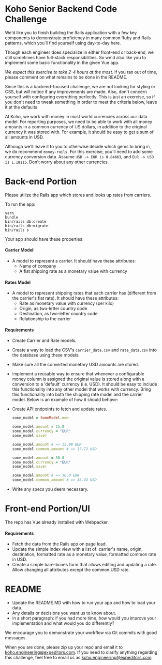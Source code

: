 # Koho Senior Backend Code Challenge

We'd like you to finish building the Rails application with a few key components to demonstrate proficiency in many common Ruby and Rails patterns, which you'll find yourself using day-to-day here.

Though each engineer does specialize in either front-end or back-end, we still sometimes have full-stack responsibilities. So we'd also like you to implement some basic functionality in the given Vue app.

*We expect this exercise to take 2-4 hours at the most.* If you ran out of time, please comment on what remains to be done in the README.

Since this is a backend-focused challenge, we are not looking for styling or CSS, but will notice if any improvements are made. Also, don't concern yourself with configuring everything perfectly. This is just an exercise, so if you don't need to tweak something in order to meet the criteria below, leave it at the defaults.

At Koho, we work with money in most world currencies across our data model. For reporting purposes, we need to be able to work with all money amounts in a common currency of US dollars, in addition to the original currency it was stored with. For example, it should be easy to get a sum of all amounts in USD.

Although we'll leave it to you to otherwise decide which gems to bring in, we do recommend `money-rails`. For this exercise, you'll need to add some currency conversion data. Assume `USD -> EUR is 0.84663`, and `EUR -> USD is 1.18115`. Don’t worry about any other currencies.

# Back-end Portion

Please utilize the Rails app which stores and looks up rates from carriers.

To run the app:
```
yarn
bundle
bin/rails db:create
bin/rails db:migrate
bin/rails s
```

Your app should have these properties:

#### Carrier Model
* A model to represent a carrier. It should have these attributes:
  * Name of company
  * A flat shipping rate as a monetary value with currency

#### Rates Model
* A model to represent shipping rates that each carrier has (different from the carrier's flat rate). It should have these attributes:
  * Rate as monetary value with currency (per kilo)
  * Origin, as two-letter country code
  * Destination, as two-letter country code
  * Relationship to the carrier

#### Requirements
* Create Carrier and Rate models.
* Create a way to load the CSV's `carrier_data.csv` and `rate_data.csv` into the database using these models.
* Make sure all the converted monetary USD amounts are stored.
* Implement a reusable way to ensure that whenever a configurable money column is assigned the original value is stored along with a conversion to a 'default' currency (i.e. USD). It should be easy to include this functionality into any other model that works with currency. Bring this functionality into both the shipping rate model and the carrier model. Below is an example of how it should behave:
* Create API endpoints to fetch and update rates.

  ```ruby
  some_model = SomeModel.new

  some_model.amount = 15.0
  some_model.currency = "EUR"
  some_model.save!

  some_model.amount # => 15.00 EUR
  some_model.common_amount # => 17.72 USD

  some_model.amount = 30.0
  some_model.currency = "EUR"
  some_model.save!

  some_model.amount # => 30.0 EUR
  some_model.common_amount # => 35.43 USD
  ```

* Write any specs you deem necessary.

# Front-end Portion/UI

The repo has Vue already installed with Webpacker.

#### Requirements
* Fetch the data from the Rails app on page load.
* Update the simple index view with a list of: carrier's name, origin, destination, formatted rate as a monetary value, formatted common rate in USD.
* Create a simple bare-bones form that allows editing and updating a rate. Allow changing all attributes except the common USD rate.

# README
* Update the README.MD with how to run your app and how to load your data.
* Any details or decisions you want us to know about.
* In a short paragraph: if you had more time, how would you improve your implementation and what would you do differently?

We encourage you to demonstrate your workflow via Git commits with good messages.

When you are done, please zip up your repo and email it to koho.engineering@expeditors.com. If you need to clarify anything regarding this challenge, feel free to email us as koho.engineering@expeditors.com.
